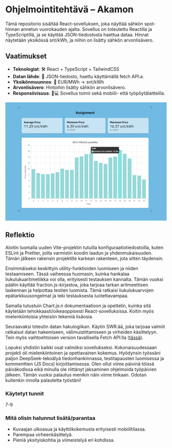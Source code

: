 # Ohjelmointitehtävä – Akamon

Tämä repositorio sisältää React-sovelluksen, joka näyttää sähkön spot-hinnan annetun vuorokauden ajalta. Sovellus on toteutettu Reactilla ja TypeScriptillä, ja se käyttää JSON-tiedostosta haettua dataa. Hinnat näytetään yksikössä snt/kWh, ja niihin on lisätty sähkön arvonlisävero.

## Vaatimukset

- **Teknologiat**: 🛠️ React + TypeScript + TailwindCSS
- **Datan lähde**: 📂 JSON-tiedosto, haettu käyttämällä fetch API:a.
- **Yksikönmuunnos**: 💱 EUR/MWh → snt/kWh
- **Arvonlisävero**: Hintoihin lisätty sähkön arvonlisävero.
- **Responsiivisuus**: 📱💻 Sovellus toimii sekä mobiili- että työpöytälaitteilla.

![project image](./docs/app.png)

## Reflektio

Aloitin luomalla uuden Vite-projektin tutuilla konfiguraatiotiedostoilla, kuten ESLint ja Prettier, joilla varmistin koodin laadun ja yhdenmukaisuuden. Tämän jälkeen rakensin projektille karkean rakenteen, jota sitten täydensin.

Ensimmäiseksi keskittyin utility-funktioiden luomiseen ja niiden testaamiseen. Tässä vaiheessa huomasin, kuinka hankalaa liukulukuaritmetiikka voi olla, erityisesti testauksen kannalta. Tämän vuoksi päätin käyttää fraction.js-kirjastoa, joka tarjoaa tarkan aritmeettisen laskennan ja helpottaa testien luomista. Tämä ratkaisi liukulukuarvojen epätarkkuusongelmat ja teki testauksesta luotettavampaa.

Samalla tutustuin Chart.js:n dokumentaatioon ja opettelin, kuinka sitä käytetään tehokkaasti/oikeaoppisesti React-sovelluksissa. Koitin myös mielenkiintoisia yhteisön tekemiä lisäosia.

Seuraavaksi toteutin datan hakulogiikan. Käytin SWR:ää, joka tarjoaa valmiit ratkaisut datan hakemiseen, välimuistittamiseen ja virheiden käsittelyyn. Tein myös vaihtoehtoisen version tavallisella Fetch API:lla ([tässä](./src/services/fetchAPIWithoutSWR.ts)).

Lopuksi yhdistin kaikki osat valmiiksi sovellukseksi. Kokonaisuudessaan projekti oli mielenkiintoinen ja opettavainen kokemus. Hyödynsin työssäni paljon DeepSeek-tekoälyä tiedonhankinnassa, testitapausten luomisessa ja kommenttien (JS Docs) kirjoittamisessa. Olen ollut viime päivinä töissä päiväkodissa eikä minulla ole riittänyt jaksaminen ohjelmoida työpäivien jälkeen. Tämän vuoksi palautus menikin näin viime tinkaan. Odotan kuitenkin innolla palautetta työstäni!

### Käytetyt tunnit
7-9

### Mitä olisin halunnut lisätä/parantaa

- Kuvaajan ulkoasua ja käyttökokemusta erityisesti mobiilitilassa.
- Parempaa virheenkäsittelyä.
- Pieniä yksityiskohtia ja viimeistelyä eri kohdissa.

